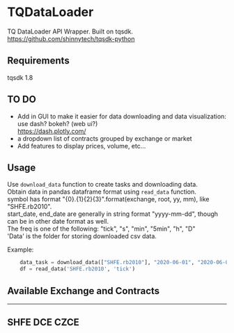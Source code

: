 # TQDataLoader
TQ DataLoader API Wrapper. Built on tqsdk.    
https://github.com/shinnytech/tqsdk-python   

## Requirements  
tqsdk 1.8  

## TO DO  
- Add in GUI to make it easier for data downloading and data visualization: use dash? bokeh? (web ui?)  
https://dash.plotly.com/ 
- a dropdown list of contracts grouped by exchange or market  
- Add features to display prices, volume, etc...


## Usage 
Use `download_data` function to create tasks and downloading data.  
Obtain data in pandas dataframe format using `read_data` function.   
symbol has format "{0}.{1}{2}{3}".format(exchange, root, yy, mm), like "SHFE.rb2010".   
start_date, end_date are generally in string format "yyyy-mm-dd", though can be in other date format as  well.     
The freq is one of the following: "tick", "s", "min", "5min", "h", "D"    
'Data' is the folder for storing downloaded csv data.  

Example:  
```python
    data_task = download_data(["SHFE.rb2010"], "2020-06-01", "2020-06-02", 'tick', 'Data')
    df = read_data('SHFE.rb2010', 'tick')
```

## Available Exchange and Contracts   
---
SHFE 
DCE
CZCE
---
